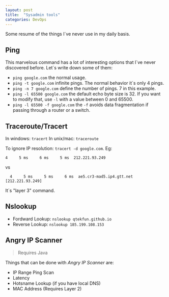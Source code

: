 ```yaml
---
layout: post
title:  "Sysadmin tools"
categories: DevOps
---
```


Some resume of the things I´ve never use in my daily basis.

## Ping

This marvelous command has a lot of interesting options that I´ve never discovered before. Let´s write down some
of them:

* `ping google.com` the normal usage.
* `ping -t google.com` infinite pings. The normal behavior it´s only 4 pings.
* `ping -n 7 google.com` define the number of pings. 7 in this example.
* `ping -l 65500 google.com` the default echo byte size is 32. If you want to modify that, use `-l` with a value
between 0 and 65500.
* `ping -l 65500 -f google.com` the `-f` avoids data fragmentation if passing through a router or a switch.

## Traceroute/Tracert

In windows: `tracert`
In unix/mac: `traceroute`

To ignore IP resolution: `tracert -d google.com`. Eg:

`4     5 ms     6 ms     5 ms  212.221.93.249`

vs

`  4     5 ms     5 ms     6 ms  ae5.cr3-mad5.ip4.gtt.net [212.221.93.249]`

It´s "layer 3" command.

## Nslookup

* Fordward Lookup: `nslookup qtekfun.github.io`
* Reverse Lookup: `nslookup 185.199.108.153`


## Angry IP Scanner

> Requires Java

Things that can be done with *Angry IP Scanner* are:
* IP Range Ping Scan
* Latency
* Hotsname Lookup (if you have local DNS)
* MAC Address (Requires Layer 2)
